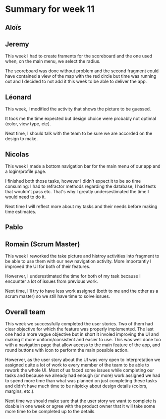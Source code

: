 # Summary for week 11


## Aloïs 



## Jeremy

This week I had to create framents for the scoreboard and the one used when, on the main menu, we select the radius.

The scoreboard was done without problem and the second fragment could have contained a view of the map with the red circle but time was running out and I decided to not add it this week to be able to deliver the app.

## Léonard 

This week, I modified the activity that shows the picture to be guessed.

It took me the time expected but design choice were probably not optimal (color, view type, etc).

Next time, I should talk with the team to be sure we are accorded on the design to make.

## Nicolas 

This week I made a bottom navigation bar for the main menu of our app and a login/profile page.

I finished both those tasks, however I didn't expect it to be so time consuming: I had to refractor methods regarding the database, I had tests that wouldn't pass etc. That's why I greatly undersestimated the time I would need to do it.

Next time I will reflect more about my tasks and their needs before making time estimates.

## Pablo 



## Romain (Scrum Master)

This week I reworked the take picture and histroy activities into fragment to be able to use them with our new navigation activity. More importantly I improved the UI for both of their features.

Howerver, I underestimated the time for both of my task because I encounter a lot of issues from previous work.

Next time, I'll try to have less work assigned (both to me and the other as a scrum master) so we still have time to solve issues.


## Overall team

This week we successfully completed the user stories. Two of them had clear objective for which the feature was properly implemented. The last one had a more vague objective but in short it involed improving the UI and making it more uniform/consistent and easier to use. This was well done too with a navigation page that allow access to the main feature of the app, and round buttons with icon to perform the main possible action.

Howerver, as the user story about the UI was very open to interpretation we assigned quite a lot of work to every member of the team to be able to rework the whole UI. Most of us faced some issues while completing our tasks and because we already had enough (or more) work assigned we had to spend more time than what was planned on just completing these tasks and didn't have much time to be nitpicky about design details (colors, margins, etc.).

Next time we should make sure that the user story we want to complete is doable in one week or agree with the product owner that it will take some more time to be completed up to the details.
